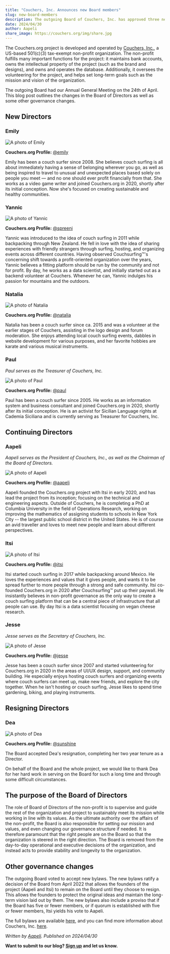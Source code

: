 ```yaml
---
title: "Couchers, Inc. Announces new Board members"
slug: new-board-members
description: The outgoing Board of Couchers, Inc. has approved three new Directors to the Board of Directors of the 501(c)(3) non-profit backing the Couchers.org project. Learn more about the Board of Directors and some minor tweaks to our governance.
date: 2024/04/30
author: Aapeli
share_image: https://couchers.org/img/share.jpg
---
```


The Couchers.org project is developed and operated by [Couchers, Inc.](/foundation), a US-based 501(c)(3) tax-exempt non-profit organization. The non-profit fulfills many important functions for the project: it maintains bank accounts, owns the intellectual property of the project (such as the brand and designs), and owns and operates the database. Additionally, it oversees the volunteering for the project, and helps set long-term goals such as the mission and vision of the organization.

The outgoing Board had our Annual General Meeting on the 24th of April. This blog post outlines the changes in the Board of Directors as well as some other governance changes.

## New Directors

### Emily

![A photo of Emily](https://user-media.couchershq.org/media/img/full/0e8600bfd8d37eba17ad75485efe3ff7e12ed31b743ec848af55ec7af221da5a.jpg)

**Couchers.org Profile:** [@emily](/user/emily)

Emily has been a couch surfer since 2008. She believes couch surfing is all about immediately having a sense of belonging wherever you go, as well as being inspired to travel to unusual and unexpected places based solely on people you meet — and no one should ever profit financially from that. She works as a video game writer and joined Couchers.org in 2020, shortly after its initial conception. Now she's focused on creating sustainable and healthy communities.

### Yannic

![A photo of Yannic](https://user-media.couchershq.org/media/img/full/db3866e3807402b100fd987e0f36cab6901bf33089c9a069837dbd6d79e1b27d.jpg)

**Couchers.org Profile:** [@spreeni](/user/spreeni)

Yannic was introduced to the idea of couch surfing in 2011 while backpacking through New Zealand. He fell in love with the idea of sharing experiences with friendly strangers through surfing, hosting, and organizing events across different countries. Having observed Couchsurfing™'s concerning shift towards a profit-oriented organization over the years, Yannic believes a fitting platform should be run by the community and not for profit. By day, he works as a data scientist, and initially started out as a backend volunteer at Couchers. Whenever he can, Yannic indulges his passion for mountains and the outdoors.

### Natalia

![A photo of Natalia](https://user-media.couchershq.org/media/img/full/dccc6d88339d83b3b9b9daa352ea95cf4e9e902f2b05501ece6022b17bfcb311.jpg)

**Couchers.org Profile:** [@natalia](/user/natalia)

Natalia has been a couch surfer since ca. 2015 and was a volunteer at the earlier stages of Couchers, assisting in the logo design and forum moderation. She enjoys attending local couch surfing events, dabbles in website development for various purposes, and her favorite hobbies are karate and various musical instruments.

### Paul

*Paul serves as the Treasurer of Couchers, Inc.*

![A photo of Paul](https://user-media.couchershq.org/media/img/full/8806cd0b91672561182d9d30cba8cffe614f90aec446311d26d002cedf8b679f.jpg)

**Couchers.org Profile:** [@paul](/user/paul)

Paul has been a couch surfer since 2005. He works as an information system and business consultant and joined Couchers.org in 2020, shortly after its initial conception.  He is an activist for Sicilian Language rights at Cademia Siciliana and is currently serving as Treasurer for Couchers, Inc.

## Continuing Directors

### Aapeli

*Aapeli serves as the President of Couchers, Inc., as well as the Chairman of the Board of Directors.*

![A photo of Aapeli](https://user-media.couchershq.org/media/img/full/8b2916c5458ca9c725083d6af02a7cb834d03d76f42b36b705cecfa7e6714ee0.jpg)

**Couchers.org Profile:** [@aapeli](/user/aapeli)

Aapeli founded the Couchers.org project with Itsi in early 2020, and has lead the project from its inception; focusing on the technical and engineering aspects. Outside of Couchers, he is completing a PhD at Columbia University in the field of Operations Research, working on improving the mathematics of assigning students to schools in New York City -- the largest public school district in the United States. He is of course an avid traveller and loves to meet new people and learn about different perspectives.

### Itsi

![A photo of Itsi](https://user-media.couchershq.org/media/img/full/1135e446dc964993c41d9e3cc8c61728ee4e64db5b1864803a950f8eddf2d784.jpg)

**Couchers.org Profile:** [@itsi](/user/itsi)

Itsi started couch surfing in 2017 while backpacking around Mexico. He loves the experiences and values that it gives people, and wants it to be spread further to more people through a strong and safe community. Itsi co-founded Couchers.org in 2020 after Couchsurfing™ put up their paywall. He insistantly believes in non-profit governance as the only way to create a couch surfing platform that can be a central piece of infrastructure that all people can use. By day Itsi is a data scientist focusing on vegan cheese research.

### Jesse

*Jesse serves as the Secretary of Couchers, Inc.*

![A photo of Jesse](https://user-media.couchershq.org/media/img/full/e9be76b441fbefa78d83de37986abf39fc89a2886d86d6114d0e470c49c7ab63.jpg)

**Couchers.org Profile:** [@jesse](/user/jesse)

Jesse has been a couch surfer since 2007 and started volunteering for Couchers.org in 2020 in the areas of UI/UX design, support, and community building. He especially enjoys hosting couch surfers and organizing events where couch surfers can meet up, make new friends, and explore the city together. When he isn't hosting or couch surfing, Jesse likes to spend time gardening, biking, and playing instruments.

## Resigning Directors

### Dea

![A photo of Dea](https://user-media.couchershq.org/media/img/full/b594547878b6f79e881000480af37efbdea411599cfa10702a3491a47c5724d3.jpg)

**Couchers.org Profile:** [@sunshine](/user/sunshine)

The Board accepted Dea's resignation, completing her two year tenure as a Director.

On behalf of the Board and the whole project, we would like to thank Dea for her hard work in serving on the Board for such a long time and through some difficult circumstances.

## The purpose of the Board of Directors

The role of Board of Directors of the non-profit is to supervise and guide the rest of the organization and project to sustainably meet its mission while working in line with its values. As the ultimate authority over the affairs of the non-profit, the Board is also responsible for setting our mission and values, and even changing our governance structure if needed. It is therefore paramount that the right people are on the Board so that the organization is steered in the right direction. The Board is removed from the day-to-day operational and executive decisions of the organization, and instead acts to provide stability and longevity to the organization.

## Other governance changes

The outgoing Board voted to accept new bylaws. The new bylaws ratify a decision of the Board from April 2022 that allows the founders of the project (Aapeli and Itsi) to remain on the Board until they choose to resign. This allows the founders to protect the original ideas and maintain the long-term vision laid out by them. The new bylaws also include a proviso that if the Board has five or fewer members, or if quorum is established with five or fewer members, Itsi yields his vote to Aapeli.

The full bylaws are available [here](/foundation/bylaws.pdf), and you can find more information about Couchers, Inc. [here](/foundation).

_Written by [Aapeli](/user/aapeli). Published on 2024/04/30_

**Want to submit to our blog? [Sign up](/contribute) and let us know.**

